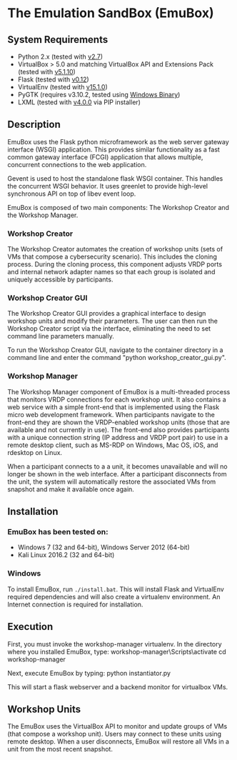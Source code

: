 # The Emulation SandBox (EmuBox)

## System Requirements
* Python 2.x (tested with [v2.7](https://www.python.org/download/releases/2.7/))
* VirtualBox > 5.0 and matching VirtualBox API and Extensions Pack (tested with [v5.1.10](https://www.virtualbox.org/wiki/Download_Old_Builds_5_1))
* Flask (tested with [v0.12](http://pypi.python.org/pypi/Flask/0.12))
* VirtualEnv (tested with [v15.1.0](https://virtualenv.pypa.io/en/stable/))
* PyGTK (requires v3.10.2, tested using [Windows Binary](https://sourceforge.net/projects/pygobjectwin32/files/pygi-aio-3.10.2-win32_rev18-setup.exe/download))
* LXML (tested with [v4.0.0](http://lxml.de/changes-4.0.0.html) via PIP installer)

## Description
EmuBox uses the Flask python microframework as the web server gateway interface (WSGI) application.
This provides similar functionality as a fast common gateway interface (FCGI) application that allows 
multiple, concurrent connections to the web application.

Gevent is used to host the standalone flask WSGI container. This handles the concurrent WSGI behavior. It uses 
greenlet to provide high-level synchronous API on top of libev event loop. 

EmuBox is composed of two main components: The Workshop Creator and the Workshop Manager.

### Workshop Creator
The Workshop Creator automates the creation of workshop units (sets of VMs that compose a cybersecurity scenario). This includes the cloning process.
During the cloning process, this component adjusts VRDP ports and internal
network adapter names so that each group is isolated and uniquely accessible by
participants.

### Workshop Creator GUI
The Workshop Creator GUI provides a graphical interface to design workshop units and modify their parameters.  The user can then run the Workshop Creator script via the interface, eliminating the need to set command line parameters manually.

To run the Workshop Creator GUI, navigate to the container directory in a command line and enter the command "python workshop_creator_gui.py".

### Workshop Manager

The Workshop Manager component of EmuBox is a multi-threaded process that
monitors VRDP connections for each workshop unit. It also contains a web service
with a simple front-end that is implemented using the Flask micro web development
framework. When participants navigate to the front-end they are shown the
VRDP-enabled workshop units (those that are available and not currently in use).
The front-end also provides participants with a unique connection string (IP
address and VRDP port pair) to use in a remote desktop client, such as MS-RDP on
Windows, Mac OS, iOS, and rdesktop on Linux.

When a participant connects to a a unit, it becomes unavailable and will no
longer be shown in the web interface. After a participant disconnects from the
unit, the system will automatically restore the associated VMs from snapshot
and make it available once again.

## Installation
### EmuBox has been tested on:
* Windows 7 (32 and 64-bit), Windows Server 2012 (64-bit)
* Kali Linux 2016.2 (32 and 64-bit)

### Windows
To install EmuBox, run `./install.bat`. This will install Flask and VirtualEnv required dependencies and will also create a virtualenv environment. An Internet connection is required for installation.

## Execution
First, you must invoke the workshop-manager virtualenv. In the directory where you installed EmuBox, type:
workshop-manager\Scripts\activate
cd workshop-manager

Next, execute EmuBox by typing:
python instantiator.py 

This will start a flask webserver and a backend monitor for virtualbox VMs.

## Workshop Units

The EmuBox uses the VirtualBox API to monitor and update groups of VMs (that compose a workshop unit). Users may connect to these units using remote desktop. When a user disconnects, EmuBox will restore all VMs in a unit from the most recent snapshot.
